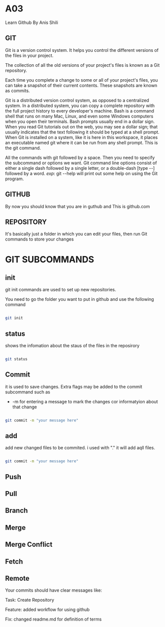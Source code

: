 # A03
Learn Github By Anis Shili

## **GIT**

Git is a version control system. It helps you control the different versions of the files in your project.

The collection of all the old versions of your project's files is known as a Git repository.

Each time you complete a change to some or all of your project's files, you can take a snapshot of their current contents. These snapshots are known as commits.

Git is a distributed version control system, as opposed to a centralized system. In a distributed system, you can copy a complete repository with the full project history to every developer's machine.
Bash is a command shell that runs on many Mac, Linux, and even some Windows computers when you open their terminals.
Bash prompts usually end in a dollar sign. When you read Git tutorials out on the web, you may see a dollar sign; that usually indicates that the text following it should be typed at a shell prompt.
When Git is installed on a system, like it is here in this workspace, it places an executable named git where it can be run from any shell prompt. This is the git command.

All the commands with git followed by a space.
Then you need to specify the subcommand or options we want.
Git command line options consist of either a single dash followed by a single letter, or a double-dash [type --] followed by a word.
*exp*: git --help will print out some help on using the Git program.

## **GITHUB**

By now you should know that you are in guthub and This is github.com

## **REPOSITORY**

It's basically just a folder in which you can edit your files, then run Git commands to store your changes

# **GIT SUBCOMMANDS**

## init

git init commands are used to set up new repositories.

You need to go the folder you want to put in github and use the following command

```bash

git init

```

## status

shows the infomation about the staus of the files in the reposirory

```bash

git status

```

## Commit

it is used to save changes. Extra flags may be added to the commit subcommand such as 

* -m for entering a message to mark the changes cor informatyion about that change

```bash

git commit -m "your message here"

```

## add

add new changed files to be commited. i used with "." it will add aqll files.

```bash

git commit -m "your message here"

```

## Push

## Pull

## Branch

## Merge

## Merge Conflict

## Fetch

## Remote

Your commits should have clear messages like:


Task: Create Repository

Feature:  added workflow for using github

Fix:  changed readme.md for definition of terms
